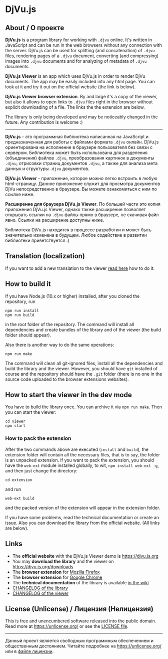 # DjVu.js

## About / О проекте

**DjVu.js** is a program library for working with `.djvu` online. It's written in JavaScript and can be run in the web browsers without any connection with the server. DjVu.js can be used for splitting (and concatenation) of `.djvu` files, rendering pages of a `.djvu` document, converting (and compressing) images into `.djvu` documents and for analyzing of metadata of `.djvu` documents.

**DjVu.js Viewer** is an app which uses DjVu.js in order to render DjVu documents. The app may be easily included into any html page. You can look at it and try it out on the official website (the link is below). 

**DjVu.js Viewer browser extension**. By and large it's a copy of the viewer, but also it allows to open links to `.djvu` files right in the browser without explicit downloading of a file. The links the the extension are below.

The library is only being developed and may be noticeably changed in the future. Any contribution is welcome :)

<hr>

**DjVu.js** - это программная библиотека написанная на JavaScript и предназначенная для работы с файлами формата `.djvu` онлайн. DjVu.js ориентирована на исполнение в браузере пользователя без связи с сервером. Библиотека может быть использована для разделения (объединения) файлов `.djvu`, преобразования картинок в документы `.djvu`, отрисовки страниц документов `.djvu`, а также для анализа мета данных и структуры `.djvu` документов. 

**DjVu.js Viewer** - приложение, которое можно легко встроить в любую html-страницу. Данное приложение служит для просмотра документов DjVu непосредственно в браузере. Вы можете ознакомиться с ним по ссылке ниже.

**Расширение для браузера DjVu.js Viewer**. По большей части это копия приложения DjVu.js Viewer, однако также расширение позволяет открывать ссылки на `.djvu` файлы прямо в браузере, не скачивая файл явно. Ссылки на расширение доступны ниже. 

Библиотека DjVu.js находится в процессе разработки и может быть значительно изменена в будущем. Любое содействие в развитии библиотеки приветствуется :)

## Translation (localization)

If you want to add a new translation to the viewer [read here](TRANSLATION.md) how to do it.

## How to build it

If you have Node.js (10.x or higher) installed, after you cloned the repository, run 
```
npm run install
npm run build
```` 
in the root folder of the repository. The command will install all dependencies and create bundles of the library and of the viewer (the build folder should appear). 

Also there is another way to do the same operations: 

```
npm run make
```

The command will clean all git-ignored files, install all the dependencies and build the library and the viewer. However, you should have `git` installed of course and the repository should have the `.git` folder (there is no one in the source code uploaded to the browser extensions websites).

## How to start the viewer in the dev mode

You have to build the library once. You can archive it via `npm run make`.
Then you can start the viewer:

```
cd viewer
npm start
```

### How to pack the extension

After the two commands above are executed (`install` and `build`), the extension folder will contain all the necessary files, that is to say, the folder is an unpacked extension. If you want to pack the extension, you should have the `web-ext` module installed globally, to wit, `npm install web-ext -g`, and then just change the directory:

```
cd extension
```
and run

```
web-ext build
```

and the packed version of the extension will appear in the extension folder. 



If you have some problems, read the technical documentation or create an issue. Also you can download the library from the official website. (All links are below).

## Links

- The **official website** with the DjVu.js Viewer demo is https://djvu.js.org
- You may **download the library** and the viewer on https://djvu.js.org/downloads
- The **browser extension** for [Mozilla Firefox](https://addons.mozilla.org/en-US/firefox/addon/djvu-js-viewer/)
- The **browser extension** for [Google Chrome](https://chrome.google.com/webstore/detail/djvujs-viewer/bpnedgjmphmmdgecmklcopblfcbhpefm)
- The **technical documentation** of the library is available [in the wiki](https://github.com/RussCoder/djvujs/wiki/DjVu.js-Documentation)
- [CHANGELOG of the library](library/CHANGELOG.md)
- [CHANGELOG of the viewer](viewer/CHANGELOG.md)

## License (Unlicense) / Лицензия (Нелицензия)

This is free and unencumbered software released into the public domain.
Read more at https://unlicense.org/ or see the [LICENSE file](LICENSE).

<hr>

Данный проект является свободным программным обеспечением и общественным достоянием. Читайте подробнее на https://unlicense.org/ или в [файле лицензии](LICENSE).